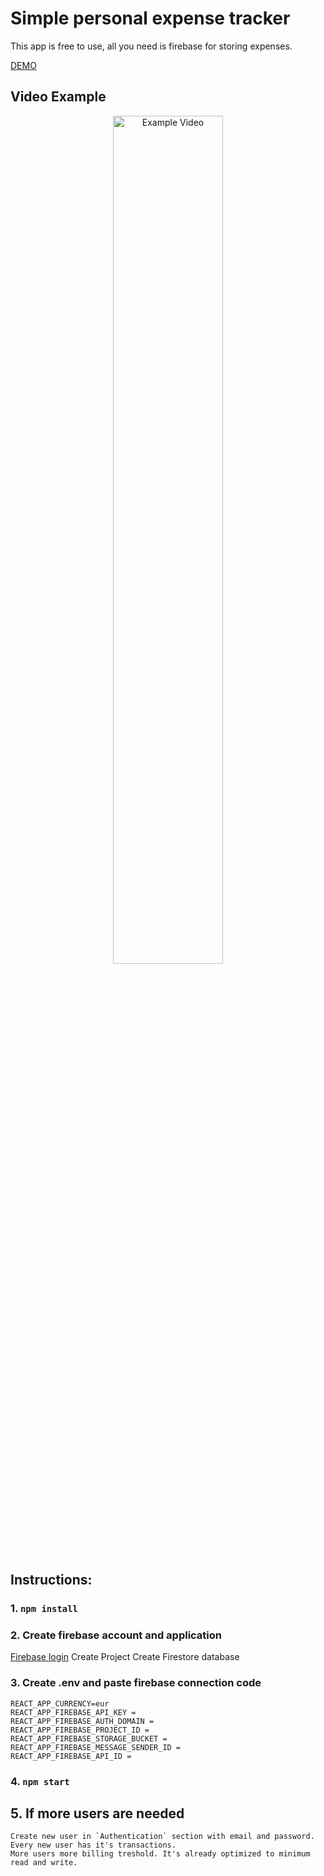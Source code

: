 # Simple personal expense tracker

This app is free to use, all you need is firebase for storing expenses.

[DEMO](https://mrexpense.netlify.app)

## Video Example
<div align="center">
    <img src="./expense-tracker.gif" alt="Example Video" width="59%" align="center" />
</div>

## Instructions:

### 1. `npm install`

### 2. Create firebase account and application

[Firebase login](https://console.firebase.google.com/)
Create Project
Create Firestore database

### 3. Create .env and paste firebase connection code

    REACT_APP_CURRENCY=eur
    REACT_APP_FIREBASE_API_KEY =
    REACT_APP_FIREBASE_AUTH_DOMAIN =
    REACT_APP_FIREBASE_PROJECT_ID =
    REACT_APP_FIREBASE_STORAGE_BUCKET =
    REACT_APP_FIREBASE_MESSAGE_SENDER_ID =
    REACT_APP_FIREBASE_API_ID =

### 4. `npm start`

## 5. If more users are needed

    Create new user in `Authentication` section with email and password.
    Every new user has it's transactions.
    More users more billing treshold. It's already optimized to minimum read and write.
